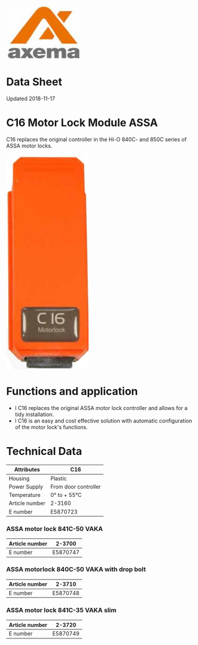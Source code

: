 ![](_page_0_Picture_0.jpeg)

# Data Sheet

Updated 2018-11-17

# C16 Motor Lock Module ASSA

C16 replaces the original controller in the Hi-O 840C- and 850C series of ASSA motor locks.

![](_page_0_Picture_5.jpeg)

# Functions and application

- l C16 replaces the original ASSA motor lock controller and allows for a tidy installation.
- l C16 is an easy and cost effective solution with automatic configuration of the motor lock's functions.

# Technical Data

| Attributes     | C16                  |
|----------------|----------------------|
| Housing        | Plastic              |
| Power Supply   | From door controller |
| Temperature    | 0° to + 55°C         |
| Article number | 2-3160               |
| E number       | E5870723             |

### ASSA motor lock 841C-50 VAKA

| Article number | 2-3700   |
|----------------|----------|
| E number       | E5870747 |

### ASSA motorlock 840C-50 VAKA with drop bolt

| Article number | 2-3710   |
|----------------|----------|
| E number       | E5870748 |

### ASSA motor lock 841C-35 VAKA slim

| Article number | 2-3720   |
|----------------|----------|
| E number       | E5870749 |